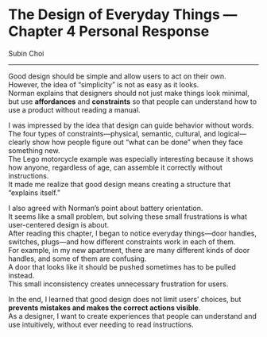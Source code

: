 # The Design of Everyday Things — Chapter 4 Personal Response  
Subin Choi

---

Good design should be simple and allow users to act on their own.  
However, the idea of “simplicity” is not as easy as it looks.  
Norman explains that designers should not just make things look minimal, but use **affordances** and **constraints** so that people can understand how to use a product without reading a manual.

I was impressed by the idea that design can guide behavior without words.  
The four types of constraints—physical, semantic, cultural, and logical—clearly show how people figure out “what can be done” when they face something new.  
The Lego motorcycle example was especially interesting because it shows how anyone, regardless of age, can assemble it correctly without instructions.  
It made me realize that good design means creating a structure that “explains itself.”

I also agreed with Norman’s point about battery orientation.  
It seems like a small problem, but solving these small frustrations is what user-centered design is about.  
After reading this chapter, I began to notice everyday things—door handles, switches, plugs—and how different constraints work in each of them.  
For example, in my new apartment, there are many different kinds of door handles, and some of them are confusing.  
A door that looks like it should be pushed sometimes has to be pulled instead.  
This small inconsistency creates unnecessary frustration for users.

In the end, I learned that good design does not limit users’ choices, but **prevents mistakes and makes the correct actions visible**.  
As a designer, I want to create experiences that people can understand and use intuitively, without ever needing to read instructions.
